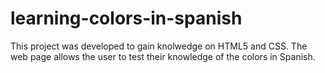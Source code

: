 # learning-colors-in-spanish
This project was developed to gain knolwedge on HTML5 and CSS. The web page allows the user to test their knowledge of the colors in Spanish. 
